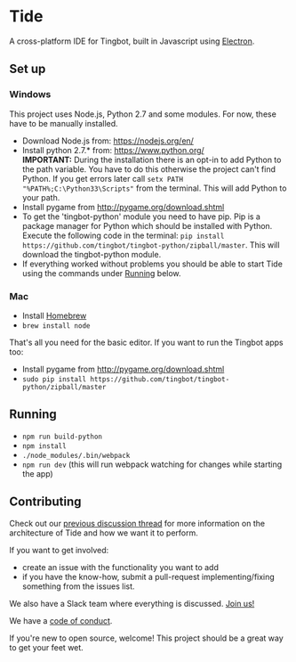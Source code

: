 # Tide

A cross-platform IDE for Tingbot, built in Javascript using [Electron](https://github.com/atom/electron).

## Set up

### Windows

This project uses Node.js, Python 2.7 and some modules. For now, these have to be manually installed.  

* Download Node.js from: https://nodejs.org/en/
* Install python 2.7.* from: https://www.python.org/  
  **IMPORTANT:** During the installation there is an opt-in to add Python to the path variable. You have to do this otherwise the project can't find Python. If you get errors later call ``setx PATH "%PATH%;C:\Python33\Scripts"`` from the terminal. This will add Python to your path.
* Install pygame from http://pygame.org/download.shtml
* To get the 'tingbot-python' module you need to have pip. Pip is a package manager for Python which should be installed with Python.  
  Execute the following code in the terminal: ``pip install https://github.com/tingbot/tingbot-python/zipball/master``. This will download the tingbot-python module.
* If everything worked without problems you should be able to start Tide using the commands under [Running](#running) below.

### Mac

* Install [Homebrew](http://brew.sh/)
* `brew install node`

That's all you need for the basic editor. If you want to run the Tingbot apps too:

* Install pygame from http://pygame.org/download.shtml
* `sudo pip install https://github.com/tingbot/tingbot-python/zipball/master`

## Running

 * ``npm run build-python``
 * ``npm install``
 * ``./node_modules/.bin/webpack``
 * ``npm run dev`` (this will run webpack watching for changes while starting the app)

## Contributing

Check out our [previous discussion thread](https://github.com/tingbot/tide/issues/4) for more information on the architecture of Tide and how we want it to perform.

If you want to get involved:

- create an issue with the functionality you want to add
- if you have the know-how, submit a pull-request implementing/fixing something from the issues list.

We also have a Slack team where everything is discussed. [Join us!](http://slack.tingbot.com/)

We have a [code of conduct](http://tingbot.com/codeofconduct/).

If you're new to open source, welcome! This project should be a great way to get your feet wet.
